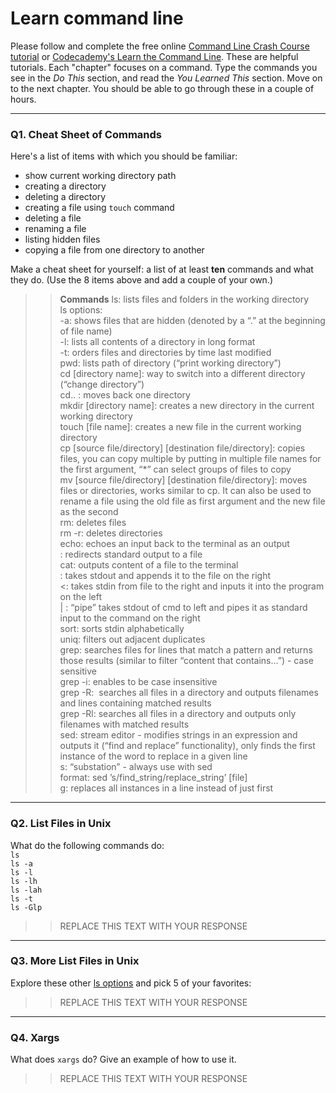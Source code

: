 # Learn command line

Please follow and complete the free online [Command Line Crash Course
tutorial](https://web.archive.org/web/20160708171659/http://cli.learncodethehardway.org/book/) or [Codecademy's Learn the Command Line](https://www.codecademy.com/learn/learn-the-command-line). These are helpful tutorials. Each "chapter" focuses on a command. Type the commands you see in the _Do This_ section, and read the _You Learned This_ section. Move on to the next chapter. You should be able to go through these in a couple of hours.

---

### Q1.  Cheat Sheet of Commands  

Here's a list of items with which you should be familiar:  
* show current working directory path
* creating a directory
* deleting a directory
* creating a file using `touch` command
* deleting a file
* renaming a file
* listing hidden files
* copying a file from one directory to another

Make a cheat sheet for yourself: a list of at least **ten** commands and what they do.  (Use the 8 items above and add a couple of your own.)  

> > **Commands**
ls: lists files and folders in the working directory  
ls options:  
	-a: shows files that are hidden (denoted by a “.” at the beginning of file name)  
	-l: lists all contents of a directory in long format  
	-t: orders files and directories by time last modified  
pwd: lists path of directory (“print working directory”)  
cd [directory name]: way to switch into a different directory (“change directory”)  
cd.. : moves back one directory  
mkdir [directory name]: creates a new directory in the current working directory  
touch [file name]: creates a new file in the current working directory  
cp [source file/directory] [destination file/directory]: copies files, you can copy multiple by putting in multiple file names for the first argument, “*” can select groups of files to copy  
mv [source file/directory] [destination file/directory]: moves files or directories, works similar to cp. It can also be used to rename a file using the old file as first argument and the new file as the second  
rm: deletes files   
rm -r: deletes directories  
echo: echoes an input back to the terminal as an output  
>: redirects standard output to a file  
cat: outputs content of a file to the terminal  
>>: takes stdout and appends it to the file on the right  
<: takes stdin from file to the right and inputs it into the program on the left  
| : “pipe” takes stdout of cmd to left and pipes it as standard input to the command on the right  
sort: sorts stdin alphabetically  
uniq: filters out adjacent duplicates  
grep: searches files for lines that match a pattern and returns those results (similar to filter “content that contains…”) - case sensitive  
grep -i: enables to be case insensitive  
grep -R:  searches all files in a directory and outputs filenames and lines containing matched results  
grep -Rl: searches all files in a directory and outputs only filenames with matched results  
sed: stream editor - modifies strings in an expression and outputs it (“find and replace” functionality), only finds the first instance of the word to replace in a given line  
	s: “substation” - always use with sed  
	format: sed ’s/find_string/replace_string’ [file]  
	g: replaces all instances in a line instead of just first  

---

### Q2.  List Files in Unix   

What do the following commands do:  
`ls`  
`ls -a`  
`ls -l`  
`ls -lh`  
`ls -lah`  
`ls -t`  
`ls -Glp`  

> > REPLACE THIS TEXT WITH YOUR RESPONSE

---

### Q3.  More List Files in Unix  

Explore these other [ls options](http://www.techonthenet.com/unix/basic/ls.php) and pick 5 of your favorites:

> > REPLACE THIS TEXT WITH YOUR RESPONSE

---

### Q4.  Xargs   

What does `xargs` do? Give an example of how to use it.

> > REPLACE THIS TEXT WITH YOUR RESPONSE

 

